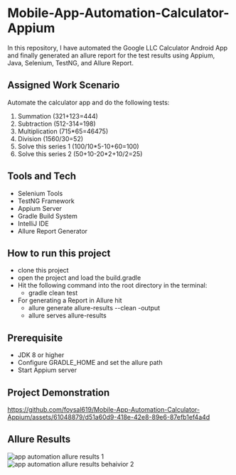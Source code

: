 # Mobile-App-Automation-Calculator-Appium
In this repository, I have automated the Google LLC Calculator Android App and finally generated an allure report for the test results using Appium, Java, Selenium, TestNG, and Allure Report.

## Assigned Work Scenario
Automate the calculator app and do the following tests:
1. Summation (321+123=444)
2. Subtraction (512-314=198)
3. Multiplication (715*65=46475)
4. Division (1560/30=52)
5. Solve this series 1 (100/10*5-10+60=100)
6. Solve this series 2 (50+10-20*2+10/2=25)  

## Tools and Tech
- Selenium Tools
- TestNG Framework
- Appium Server
- Gradle Build System
- IntelliJ IDE 
- Allure Report Generator


## How to run this project
- clone this project
- open the project and load the build.gradle
- Hit the following command into the root directory in the terminal:
  - gradle clean test
- For generating a Report in Allure hit
  - allure generate allure-results --clean -output
  - allure serves allure-results        
 

## Prerequisite
- JDK 8 or higher
- Configure GRADLE_HOME and set the allure path
- Start Appium server

## Project Demonstration
https://github.com/foysal619/Mobile-App-Automation-Calculator-Appium/assets/61048879/d51a60d9-418e-42e8-89e6-87efb1ef4a4d

## Allure Results
![app automation allure results 1](https://github.com/foysal619/Mobile-App-Automation-Calculator-Appium/assets/61048879/51f35b1a-b827-42ce-9c7c-0dadb1a72e3b)
![app automation allure results behaivior 2](https://github.com/foysal619/Mobile-App-Automation-Calculator-Appium/assets/61048879/cc00b235-8b08-48ad-9a92-619017ea5d3e)




